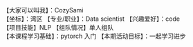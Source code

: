【大家可以叫我】：CozySami  
【坐标】：湾区 
【专业/职业】：Data scientist 
【兴趣爱好】：code   
【项目技能】NLP
【组队情况】单人组队  
【本课程学习基础】：pytorch 入门
【本期活动目标】：一起学习进步
